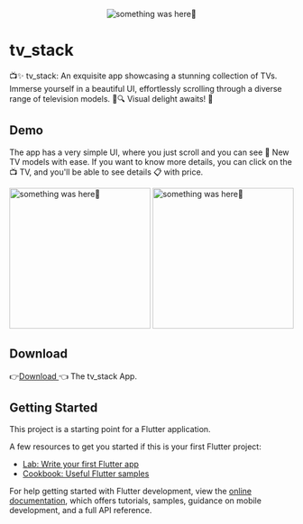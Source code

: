 <p align="center">
    <img src="https://github.com/Priyank-Bhagat/tv_stack/assets/115228605/827f07d0-60e6-48d7-a081-d46079a9789d" alt="something was here🤔">

# tv_stack

📺✨ tv_stack: An exquisite app showcasing a stunning collection of TVs. Immerse yourself in a beautiful UI, effortlessly scrolling through a diverse range of television models. 🌟🔍 Visual delight awaits! 📲
  
  ## Demo

The app has a very simple UI, where you just scroll and you can see 📜 New TV models with ease. If you want to know more details, you can click on the 📺 TV, and you'll be able to see details 📋 with price. 

<p> 
    <img width="250" src="https://github.com/Priyank-Bhagat/tv_stack/assets/115228605/4b6a3cad-3c35-4dd0-84e6-518d6a64bbb8" alt="something was here🤔">
 <img width="250" src="https://github.com/Priyank-Bhagat/tv_stack/assets/115228605/b74e56c0-b94f-44cb-987f-9dc13db7210b" alt="something was here🤔">
</p>

## Download
👉[Download ](https://drive.google.com/file/d/1FXPjjxVmZjVTPgF3wMCyHGc9_GXiIZok/view?usp=sharing)👈 The tv_stack App.

## Getting Started

This project is a starting point for a Flutter application.

A few resources to get you started if this is your first Flutter project:

- [Lab: Write your first Flutter app](https://docs.flutter.dev/get-started/codelab)
- [Cookbook: Useful Flutter samples](https://docs.flutter.dev/cookbook)

For help getting started with Flutter development, view the
[online documentation](https://docs.flutter.dev/), which offers tutorials,
samples, guidance on mobile development, and a full API reference.
